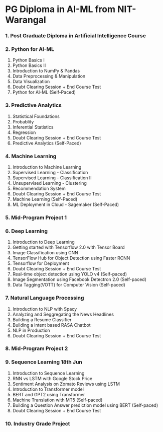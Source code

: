 # PG Diploma in AI-ML from NIT-Warangal

### 1. Post Graduate Diploma in Artificial Intelligence Course

### 2. Python for AI-ML
1. Python Basics I
1. Python Basics II
1. Introduction to NumPy & Pandas
1. Data Preprocessing & Manipulation
1. Data Visualization
1. Doubt Clearing Session + End Course Test
1. Python for AI-ML (Self-Paced)


### 3. Predictive Analytics
1. Statistical Foundations
1. Probablity
1. Inferential Statistics
1. Regression
1. Doubt Clearing Session + End Course Test
1. Predictive Analytics (Self-Paced)

### 4. Machine Learning
1. Introduction to Machine Learning
1. Supervised Learning - Classification
1. Supervised Learning - Classification II
1. Unsupervised Learning - Clustering
1. Recommendation System
1. Doubt Clearing Session + End Course Test
1. Machine Learning (Self-Paced)
1. ML Deployment in Cloud - Sagemaker (Self-Paced)

### 5. Mid-Program Project 1 

### 6. Deep Learning
1. Introduction to Deep Learning
1. Getting started with Tensorflow 2.0 with Tensor Board
1. Image Classification using CNN
1. TensorFlow Hub for Object Detection using Faster RCNN
1. Tensorflow for Deployment
1. Doubt Clearing Session + End Course Test
1. Real-time object detection using YOLO v4 (Self-paced)
1. Image Segmentation using Facebook Detectron 2.0 (Self-paced)
1. Data Tagging(VOTT) for Computer Vision (Self-paced)

### 7. Natural Language Processing  
1. Introduction to NLP with Spacy
1. Analyzing and Seggregating the News Headlines
1. Building a Resume Classifier
1. Building a intent based RASA Chatbot
1. NLP in Production
1. Doubt Clearing Session + End Course Test

### 8. Mid-Program Project 2   

### 9. Sequence Learning 18th Jun
1. Introduction to Sequence Learning
1. RNN vs LSTM with Google Stock Price
1. Sentiment Analysis on Zomato Reviews using LSTM
1. Introduction to Transformer model
1. BERT and GPT2 using Transformer
1. Machine Translation with MT5 (Self-paced)
1. Building a Question Answer prediction model using BERT (Self-paced)
1. Doubt Clearing Session + End Course Test

### 10. Industry Grade Project 
